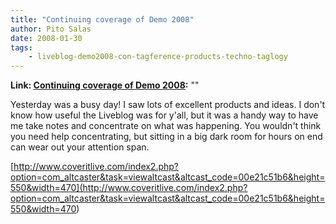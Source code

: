 ```yaml
---
title: "Continuing coverage of Demo 2008"
author: Pito Salas
date: 2008-01-30
tags:
    - liveblog-demo2008-con-tagference-products-techno-taglogy
---
```


**Link: [Continuing coverage of Demo 2008](None):** ""

Yesterday was a busy day! I saw lots of excellent products and ideas. I don't
know how useful the Liveblog was for y'all, but it was a handy way to have me
take notes and concentrate on what was happening. You wouldn't think you need
help concentrating, but sitting in a big dark room for hours on end can wear
out your attention span.

[http://www.coveritlive.com/index2.php?option=com_altcaster&task=viewaltcast&altcast_code=00e21c51b6&height=550&width=470](<http://www.coveritlive.com/index2.php?option=com_altcaster&task=viewaltcast&altcast_code=00e21c51b6&height=550&width=470>)


